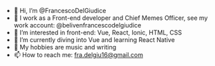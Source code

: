 - 🦇 Hi, I’m @FrancescoDelGiudice
- 🏢 I work as a Front-end developer and Chief Memes Officer, see my work account: @belivenfrancescodelgiudice
- 👀 I’m interested in front-end: Vue, React, Ionic, HTML, CSS
- 🌱 I’m currently diving into Vue and learning React Native
- 🎵 My hobbies are music and writing
- 📫 How to reach me: fra.delgiu16@gmail.com
